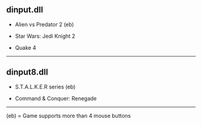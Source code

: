 ## dinput.dll ##

  * Alien vs Predator 2 (eb)

  * Star Wars: Jedi Knight 2

  * Quake 4


---


## dinput8.dll ##

  * S.T.A.L.K.E.R series (eb)

  * Command & Conquer: Renegade


---


(eb) = Game supports more than 4 mouse buttons